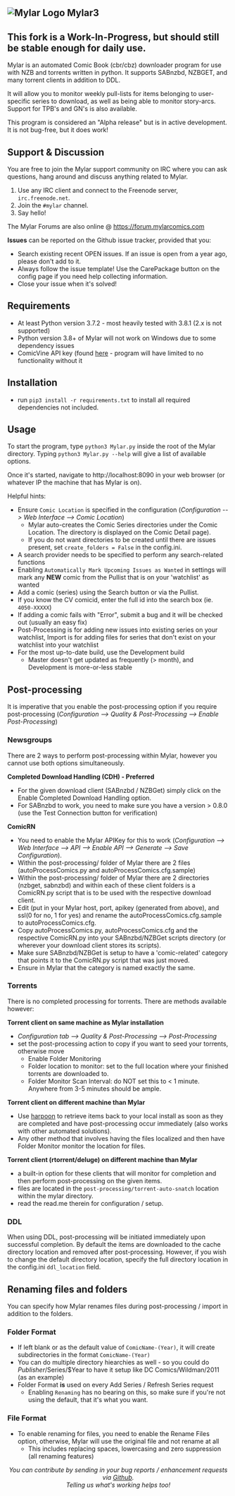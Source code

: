## ![Mylar Logo](https://github.com/evilhero/mylar/blob/master/data/images/mylarlogo.png) Mylar3

## This fork is a Work-In-Progress, but should still be stable enough for daily use.

Mylar is an automated Comic Book (cbr/cbz) downloader program for use with NZB and torrents written in python. It supports SABnzbd, NZBGET, and many torrent clients in addition to DDL.

It will allow you to monitor weekly pull-lists for items belonging to user-specific series to download, as well as being able to monitor story-arcs. Support for TPB's and GN's is also available.


This program is considered an "Alpha release" but is in active development. It is not bug-free, but it does work!

## Support & Discussion
You are free to join the Mylar support community on IRC where you can ask questions, hang around and discuss anything related to Mylar.

1. Use any IRC client and connect to the Freenode server, `irc.freenode.net`.
2. Join the `#mylar` channel.
3. Say hello!

The Mylar Forums are also online @ https://forum.mylarcomics.com

**Issues** can be reported on the Github issue tracker, provided that you:
- Search existing recent OPEN issues. If an issue is open from a year ago, please don't add to it.
- Always follow the issue template! Use the CarePackage button on the config page if you need help collecting information.
- Close your issue when it's solved!

## Requirements
- At least Python version 3.7.2 - most heavily tested with 3.8.1 (2.x is not supported)
- Python version 3.8+ of Mylar will not work on Windows due to some dependency issues
- ComicVine API key (found [here](https://comicvine.gamespot.com/api/) - program will have limited to no functionality without it

## Installation
- run `pip3 install -r requirements.txt` to install all required dependencies not included. 

## Usage
To start the program, type `python3 Mylar.py` inside the root of the Mylar directory. Typing `python3 Mylar.py --help` will give a list of available options.

Once it's started, navigate to http://localhost:8090 in your web browser (or whatever IP the machine that has Mylar is on).

Helpful hints:
- Ensure `Comic Location` is specified in the configuration (_Configuration --> Web Interface --> Comic Location_)
  - Mylar auto-creates the Comic Series directories under the Comic Location. The directory is displayed on the Comic Detail page).
  - If you do not want directories to be created until there are issues present, set `create_folders = False` in the config.ini.
- A search provider needs to be specified to perform any search-related functions
- Enabling `Automatically Mark Upcoming Issues as Wanted` in settings will mark any **NEW** comic from the Pullist that is on your 'watchlist' as wanted
- Add a comic (series) using the Search button or via the Pullist. 
- If you know the CV comicid, enter the full id into the search box (ie. `4050-XXXXX`)
- If adding a comic fails with "Error", submit a bug and it will be checked out (usually an easy fix)
- Post-Processing is for adding new issues into existing series on your watchlist, Import is for adding files for series that don't exist on your watchlist into your watchlist
- For the most up-to-date build, use the Development build
  - Master doesn't get updated as frequently (> month), and Development is more-or-less stable

## Post-processing
It is imperative that you enable the post-processing option if you require post-processing (_Configuration --> Quality & Post-Processing --> Enable Post-Processing_)

### Newsgroups
There are 2 ways to perform post-processing within Mylar, however you cannot use both options simultaneously. 

**Completed Download Handling (CDH) - Preferred**
- For the given download client (SABnzbd / NZBGet) simply click on the Enable Completed Download Handling option.
- For SABnzbd to work, you need to make sure you have a version > 0.8.0 (use the Test Connection button for verification)

**ComicRN**
- You need to enable the Mylar APIKey for this to work (_Configuration --> Web Interface --> API --> Enable API --> Generate --> Save Configuration_).
- Within the post-processing/ folder of Mylar there are 2 files (autoProcessComics.py and autoProcessComics.cfg.sample)
- Within the post-processing/ folder of Mylar there are 2 directories (nzbget, sabnzbd) and within each of these client folders is a ComicRN.py script that is to be used with the respective download client.
- Edit (put in your Mylar host, port, apikey (generated from above), and ssl(0 for no, 1 for yes) and rename the autoProcessComics.cfg.sample to autoProcessComics.cfg. 
- Copy autoProcessComics.py, autoProcessComics.cfg and the respective ComicRN.py into your SABnzbd/NZBGet scripts directory (or wherever your download client stores its scripts).
- Make sure SABnzbd/NZBGet is setup to have a 'comic-related' category that points it to the ComicRN.py script that was just moved. 
- Ensure in Mylar that the category is named exactly the same.

### Torrents
There is no completed processing for torrents. There are methods available however:

**Torrent client on same machine as Mylar installation**
- _Configuration tab --> Quality & Post-Processing --> Post-Processing_
- set the post-processing action to copy if you want to seed your torrents, otherwise move
  - Enable Folder Monitoring
  - Folder location to monitor: set to the full location where your finished torrents are downloaded to.
  - Folder Monitor Scan Interval: do NOT set this to < 1 minute. Anywhere from 3-5 minutes should be ample.

**Torrent client on different machine than Mylar**
- Use [harpoon](https://github.com/evilhero/harpoon/) to retrieve items back to your local install as soon as they are completed and have post-processing occur immediately (also works with other automated solutions).
- Any other method that involves having the files localized and then have Folder Monitor monitor the location for files.

**Torrent client (rtorrent/deluge) on different machine than Mylar**
- a built-in option for these clients that will monitor for completion and then perform post-processing on the given items.
- files are located in the `post-processing/torrent-auto-snatch` location within the mylar directory.
- read the read.me therein for configuration / setup.

### DDL
When using DDL, post-processing will be initiated immediately upon successful completion. By default the items are downloaded to the cache directory location and removed after post-processing. However, if you wish to change the default directory location, specify the full directory location in the config.ini `ddl_location` field.

## Renaming files and folders
You can specify how Mylar renames files during post-processing / import in addition to the folders.

### Folder Format
- If left blank or as the default value of `ComicName-(Year)`, it will create subdirectories in the format `ComicName-(Year)`
- You can do multiple directory hiearchies as well - so you could do $Publisher/$Series/$Year to have it setup like DC Comics/Wildman/2011 (as an example)
- Folder Format **is** used on every Add Series / Refresh Series request
  - Enabling `Renaming` has no bearing on this, so make sure if you're not using the default, that it's what you want.

### File Format
- To enable renaming for files, you need to enable the Rename Files option, otherwise, Mylar will use the original file and not rename at all
  - This includes replacing spaces, lowercasing and zero suppression (all renaming features)



_<p align="center">You can contribute by sending in your bug reports / enhancement requests via <a href="https://github.com/mylar3/mylar3">Github</a>.</br> 
Telling us what's working helps too!</p>_
